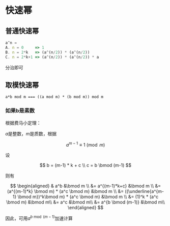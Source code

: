 # 快速幂

## 普通快速幂

```javascript
a^n =
A. n = 0     => 1
B. n = 2*k   => (a^(n/2)) * (a^(n/2))
C. n = 2*k+1 => (a^(n/2)) * (a^(n/2)) * a
```

分治即可

## 取模快速幂

`a*b mod m === ((a mod m) * (b mod m)) mod m`

### 如果b是素数

根据费马小定理：

$a$是整数，$m$是质数，根据

$$
a^{m-1} \equiv 1 \pmod m
$$

设

$$
b = (m-1) * k + c \\
c = b \bmod (m-1)
$$

则有

$$
\begin{aligned}
& a^b &\bmod m \\
&= a^{(m-1)*k+c} &\bmod m \\
&= (a^{(m-1)*k} \bmod m) * (a^c \bmod m) &\bmod m \\
&= ((\underline{a^{m-1} \bmod m})^k\bmod m) * (a^c \bmod m) &\bmod m \\
&= (1)^k * (a^c \bmod m) &\bmod m\\
&= a^c &\bmod m\\
&= a^{b \bmod (m-1)} &\bmod m\\
\end{aligned}
$$

因此，可用$a^{b \bmod (m-1)}$加速计算
